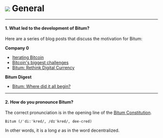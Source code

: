 # <img class="bitum-icon" src="/img/bitum-icons/Meta.svg" /> General

---

#### 1. What led to the development of Bitum?

Here are a series of blog posts that discuss the motivation for Bitum:

**Company 0**

* [Iterating Bitcoin](https://blog.companyzero.com/2015/12/iterating-bitcoin/)
* [Bitcoin's biggest challenges](https://blog.companyzero.com/2015/11/bitcoins-biggest-challenges/)
* [Bitum: Rethink Digital Currency](https://blog.companyzero.com/2015/12/bitum-rethink-digital-currency/)

**Bitum Digest**

* [Bitum: Where did it all begin?](https://thebitumdigest.com/2017/06/10/bitum-where-did-it-all-begin/)

---

#### 2. How do you pronounce Bitum?

The correct pronunciation is in the opening line of the [Bitum Constitution](../governance/bitum-constitution.md).

```no-highlight
Bitum (/ˈdi:ˈkred/, /dɪˈkred/, dee-cred)
```

In other words, it is a long _e_ as in the word decentralized.
